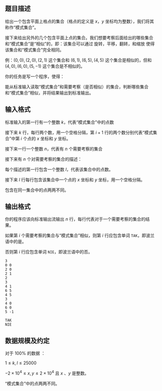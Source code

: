 ## 题目描述

给出一个包含平面上格点的集合（格点的定义是 $x$，$y$ 坐标均为整数），我们将其称作“模式集合”。

接下来给出另外的几个包含平面上点的集合。我们想要考察后面给出的哪些集合和“模式集合”是“相似”的，即：该集合可以通过 旋转，平移，翻转，和缩放 使得该集合和“模式集合”完全相同。

例：${(0,0),(2,0),(2,1)}$ 这个集合和 ${(6,1),(6,5),(4,5)}$ 这个集合是相似的，但和 ${(4,0),(6,0),(5,-1)}$ 这个集合是不相似的。

你的任务是写一个程序，使得：

能从标准输入读取“模式集合”和需要考察（是否相似）的集合，判断哪些集合和“模式集合”相似，并将结果输出到标准输出。

## 输入格式

标准输入的第一行有一个整数 $k$，代表“模式集合”中的点数

接下来 $k$ 行，每行两个数，用一个空格分隔，第 $i+1$ 行的两个数分别代表“模式集合”中第 $i$ 个点的 $x$ 坐标和 $y$ 坐标。

接下来一行一个整数 $n$，代表有 $n$ 个需要考察的集合

接下来有 $n$ 个对需要考察的集合的描述：

每个描述的第一行包含一个整数 $l$，代表该集合中的点数。

接下来 $l$ 行每行包含该集合中一个点的 $x$ 坐标和 $y$ 坐标，用一个空格分隔。

包含在同一集合中的点两两不同。

## 输出格式

你的程序应该向标准输出流输出 $n$ 行，每行代表对于一个需要考察的集合的结果。

如果第 $i$ 个需要考察的集合与“模式集合”相似，则第 $i$ 行应包含单词 `TAK`，即波兰语中的是。

否则第 $i$ 行应包含单词 `NIE`，即波兰语中的否。

```input1
3
0 0
2 0
2 1
2
3
4 1
6 5
4 5
3
4 0
6 0
5 -1
```
```output1
TAK
NIE
```

## 数据规模及约定

对于 $100 \%$ 的数据 ：

$1 \le k,l \le 25000$

$-2 \times 10^4 \le x,y \le 2 \times 10^4$ 且 $x$ 、$y$ 是整数。

“模式集合”中的点两两不同。
